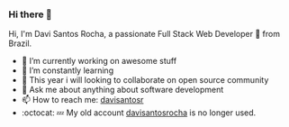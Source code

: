 ### Hi there 👋

Hi, I'm Davi Santos Rocha, a passionate Full Stack Web Developer 🚀 from Brazil.


- 🔭 I’m currently working on awesome stuff
- 🌱 I’m constantly learning 
- 👯 This year i will looking to collaborate on open source community
- 💬 Ask me about anything about software development
- 📫 How to reach me: [davisantosr](https://www.linkedin.com/in/davisantosr/)
- :octocat: :zzz: My old account [davisantosrocha](https://github.com/davisantosrocha) is no longer used.

<!--
**davisantosr/davisantosr** is a ✨ _special_ ✨ repository because its `README.md` (this file) appears on your GitHub profile.

Hi, I'm Davi Santos Rocha, a passionate Full Stack Web Developer 🚀 from Brazil.


Here are some ideas to get you started:

- 🔭 I’m currently working on awesome stuff
- 🌱 I’m constantly learning 
- 👯 I’m looking to collaborate on open source community
- 💬 Ask me about ...
- 📫 How to reach me: [davisantosr](https://www.linkedin.com/in/davisantosr/);
- 😄 Pronouns: ...
- ⚡ Fun fact: ...
-->
